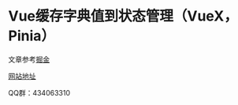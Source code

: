 # Vue缓存字典值到状态管理（VueX，Pinia）

文章参考[掘金](https://juejin.cn/post/7244450987702829117)

[网站地址](https://www.zerotower.cn)

QQ群：434063310
